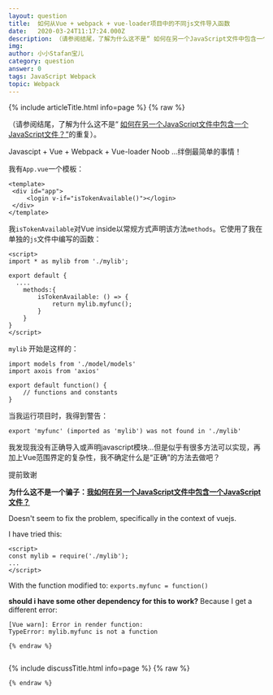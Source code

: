 ```yaml
---
layout: question
title:  如何从Vue + webpack + vue-loader项目中的不同js文件导入函数
date:   2020-03-24T11:17:24.000Z
description: （请参阅结尾，了解为什么这不是“ 如何在另一个JavaScript文件中包含一个JavaScript文件？”的重复）。Javascipt + Vue ...
img: 
author: 小小Stafan宝儿
category: question
answer: 0
tags: JavaScript Webpack
topic: Webpack
---
```

<div class="article-root">
  <div class="article">
    {% include articleTitle.html info=page %}
    {% raw %}
    <div class="article-content"><p><font style="vertical-align: inherit;"><font style="vertical-align: inherit;">（请参阅结尾，了解为什么这不是“ </font></font><a href="https://stackoverflow.com/questions/950087"><font style="vertical-align: inherit;"><font style="vertical-align: inherit;">如何在另一个JavaScript文件中包含一个JavaScript文件？”</font></font></a><font style="vertical-align: inherit;"><font style="vertical-align: inherit;">的重复</font><font style="vertical-align: inherit;">）。</font></font></p>

<p><font style="vertical-align: inherit;"><font style="vertical-align: inherit;">Javascipt + Vue + Webpack + Vue-loader Noob ...绊倒最简单的事情！ </font></font></p>

<p><font style="vertical-align: inherit;"><font style="vertical-align: inherit;">我有</font></font><code>App.vue</code><font style="vertical-align: inherit;"><font style="vertical-align: inherit;">一个模板：</font></font></p>

<pre><code>&lt;template&gt;<font></font>
 &lt;div id="app"&gt;<font></font>
     &lt;login v-if="isTokenAvailable()"&gt;&lt;/login&gt;<font></font>
 &lt;/div&gt;<font></font>
&lt;/template&gt;<font></font>
</code></pre>

<p><font style="vertical-align: inherit;"><font style="vertical-align: inherit;">我</font></font><code>isTokenAvailable</code><font style="vertical-align: inherit;"><font style="vertical-align: inherit;">对Vue inside以常规方式</font><font style="vertical-align: inherit;">声明该</font><font style="vertical-align: inherit;">方法</font></font><code>methods</code><font style="vertical-align: inherit;"><font style="vertical-align: inherit;">。</font><font style="vertical-align: inherit;">它使用了我在单独的</font></font><code>js</code><font style="vertical-align: inherit;"><font style="vertical-align: inherit;">文件中</font><font style="vertical-align: inherit;">编写的函数</font><font style="vertical-align: inherit;">：</font></font></p>

<pre><code>&lt;script&gt;<font></font>
import * as mylib from './mylib';<font></font>
<font></font>
export default {<font></font>
  ....<font></font>
    methods:{<font></font>
        isTokenAvailable: () =&gt; {<font></font>
            return mylib.myfunc();<font></font>
        }<font></font>
    }<font></font>
}<font></font>
&lt;/script&gt;<font></font>
</code></pre>

<p><code>mylib</code><font style="vertical-align: inherit;"><font style="vertical-align: inherit;"> 开始是这样的：</font></font></p>

<pre><code>import models from './model/models'<font></font>
import axois from 'axios'<font></font>
<font></font>
export default function() {<font></font>
    // functions and constants<font></font>
}<font></font>
</code></pre>

<p><font style="vertical-align: inherit;"><font style="vertical-align: inherit;">当我运行项目时，我得到警告：</font></font></p>

<pre><code>export 'myfunc' (imported as 'mylib') was not found in './mylib'
</code></pre>

<p><font style="vertical-align: inherit;"><font style="vertical-align: inherit;">我发现我没有正确导入或声明javascript模块...但是似乎有很多方法可以实现，再加上Vue范围界定的复杂性，我不确定什么是“正确”的方法去做吧？</font></font></p>

<p><font style="vertical-align: inherit;"><font style="vertical-align: inherit;">提前致谢</font></font></p>

<p><strong><font style="vertical-align: inherit;"><font style="vertical-align: inherit;">为什么这不是一个骗子：</font></font><a href="https://stackoverflow.com/questions/950087"><font style="vertical-align: inherit;"><font style="vertical-align: inherit;">我如何在另一个JavaScript文件中包含一个JavaScript文件？</font></font></a></strong></p>

<p>Doesn't seem to fix the problem, specifically in the context of vuejs.</p>

<p>I have tried this:</p>

<pre><code>&lt;script&gt;<font></font>
const mylib = require('./mylib');<font></font>
...<font></font>
&lt;/script&gt;<font></font>
</code></pre>

<p>With the function modified to: <code>exports.myfunc = function()</code></p>

<p><strong>should i have some other dependency for this to work?</strong> Because I get a different error: </p>

<pre><code>[Vue warn]: Error in render function:<font></font>
TypeError: mylib.myfunc is not a function<font></font>
</code></pre></div>
    {% endraw %}
  </div>
  <p style="height: 0;width:0;overflow: hidden;"> 第3725篇《如何从Vue + webpack + vue-loader项目中的不同js文件导入函数》来自Winter(https://github.com/aiyld/aiyld.github.io)的站点</p>
  <div class="discuss-wrapper">
    {% include discussTitle.html info=page %}
    {% raw %}
    
    {% endraw %}
  </div>
<div>
